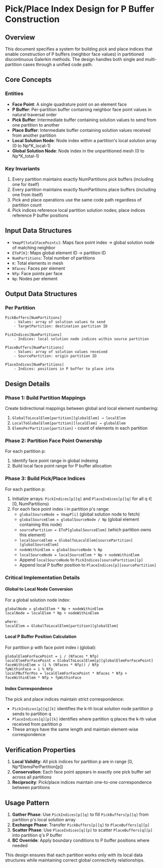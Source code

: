 # Pick/Place Index Design for P Buffer Construction

## Overview

This document specifies a system for building pick and place indices that enable construction of P buffers (neighbor face values) in partitioned discontinuous Galerkin methods. The design handles both single and multi-partition cases through a unified code path.

## Core Concepts

### Entities
- **Face Point**: A single quadrature point on an element face
- **P Buffer**: Per-partition buffer containing neighbor face point values in natural traversal order
- **Pick Buffer**: Intermediate buffer containing solution values to send from one partition to another
- **Place Buffer**: Intermediate buffer containing solution values received from another partition
- **Local Solution Node**: Node index within a partition's local solution array (0 to Np*K_local-1)
- **Global Solution Node**: Node index in the unpartitioned mesh (0 to Np*K_total-1)

### Key Invariants
1. Every partition maintains exactly NumPartitions pick buffers (including one for itself)
2. Every partition maintains exactly NumPartitions place buffers (including one from itself)
3. Pick and place operations use the same code path regardless of partition count
4. Pick indices reference local partition solution nodes; place indices reference P buffer positions

## Input Data Structures

- `VmapP[totalFacePoints]`: Maps face point index → global solution node of matching neighbor
- `EToP[K]`: Maps global element ID → partition ID
- `NumPartitions`: Total number of partitions
- `K`: Total elements in mesh
- `Nfaces`: Faces per element
- `Nfp`: Face points per face
- `Np`: Nodes per element

## Output Data Structures

### Per Partition
```
PickBuffers[NumPartitions]
    - Values: array of solution values to send
    - TargetPartition: destination partition ID
    
PickIndices[NumPartitions]
    - Indices: local solution node indices within source partition
    
PlaceBuffers[NumPartitions]
    - Values: array of solution values received
    - SourcePartition: origin partition ID
    
PlaceIndices[NumPartitions]
    - Indices: positions in P buffer to place into
```

## Design Details

### Phase 1: Build Partition Mappings
Create bidirectional mappings between global and local element numbering:
1. `GlobalToLocalElem[partition][globalElem] → localElem`
2. `LocalToGlobalElem[partition][localElem] → globalElem`
3. `ElemsPerPartition[partition]` - count of elements in each partition

### Phase 2: Partition Face Point Ownership
For each partition p:
1. Identify face point range in global indexing
2. Build local face point range for P buffer allocation

### Phase 3: Build Pick/Place Indices
For each partition p:
1. Initialize arrays: `PickIndices[p][q]` and `PlaceIndices[p][q]` for all q ∈ [0, NumPartitions)
2. For each face point index i in partition p's range:
   - `globalSourceNode = VmapP[i]` (global solution node to fetch)
   - `globalSourceElem = globalSourceNode / Np` (global element containing this node)
   - `sourcePartition = EToP[globalSourceElem]` (which partition owns this element)
   - `localSourceElem = GlobalToLocalElem[sourcePartition][globalSourceElem]`
   - `nodeWithinElem = globalSourceNode % Np`
   - `localSourceNode = localSourceElem * Np + nodeWithinElem`
   - Append `localSourceNode` to `PickIndices[sourcePartition][p]`
   - Append local P buffer position to `PlaceIndices[p][sourcePartition]`

### Critical Implementation Details

#### Global to Local Node Conversion
For a global solution node index:
```
globalNode = globalElem * Np + nodeWithinElem
localNode = localElem * Np + nodeWithinElem

where:
localElem = GlobalToLocalElem[partition][globalElem]
```

#### Local P Buffer Position Calculation
For partition p with face point index i (global):
```
globalElemForFacePoint = i / (Nfaces * Nfp)
localElemForFacePoint = GlobalToLocalElem[p][globalElemForFacePoint]
faceWithinElem = (i % (Nfaces * Nfp)) / Nfp
fpWithinFace = i % Nfp
localPBufferPos = localElemForFacePoint * Nfaces * Nfp + faceWithinElem * Nfp + fpWithinFace
```

#### Index Correspondence
The pick and place indices maintain strict correspondence:
- `PickIndices[p][q][k]` identifies the k-th local solution node partition p sends to partition q
- `PlaceIndices[q][p][k]` identifies where partition q places the k-th value received from partition p
- These arrays have the same length and maintain element-wise correspondence

## Verification Properties

1. **Local Validity**: All pick indices for partition p are in range [0, Np*ElemsPerPartition[p])
2. **Conservation**: Each face point appears in exactly one pick buffer set across all partitions
3. **Reciprocity**: Pick/place indices maintain one-to-one correspondence between partitions

## Usage Pattern

1. **Gather Phase**: Use `PickIndices[p][q]` to fill `PickBuffers[p][q]` from partition p's local solution array
2. **Exchange Phase**: Transfer `PickBuffers[p][q]` to `PlaceBuffers[q][p]`
3. **Scatter Phase**: Use `PlaceIndices[q][p]` to scatter `PlaceBuffers[q][p]` into partition q's P buffer
4. **BC Override**: Apply boundary conditions to P buffer positions where needed

This design ensures that each partition works only with its local data structures while maintaining correct global connectivity relationships.
